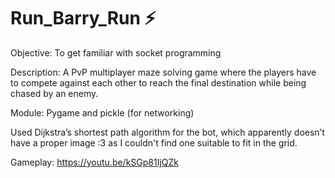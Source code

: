 # Run_Barry_Run ⚡️

Objective: To get familiar with socket programming

Description: A PvP multiplayer maze solving game where the players have to compete against each other to reach the final destination while being chased by an enemy.

Module: Pygame and pickle (for networking)
 
Used Dijkstra’s shortest path algorithm for the bot, which apparently doesn’t have a proper image :3 as I couldn't find one suitable to fit in the grid.

Gameplay: https://youtu.be/kSGp81IjQZk
